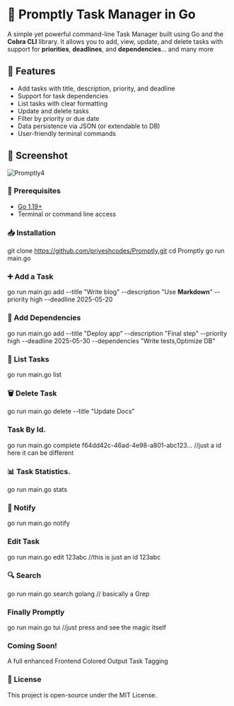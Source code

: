 # 🧾 Promptly Task Manager in Go

A simple yet powerful command-line Task Manager built using Go and the **Cobra CLI** library. It allows you to add, view, update, and delete tasks with support for **priorities**, **deadlines**, and **dependencies**... and many more


## 📌 Features

- Add tasks with title, description, priority, and deadline
- Support for task dependencies
- List tasks with clear formatting
- Update and delete tasks
- Filter by priority or due date
- Data persistence via JSON (or extendable to DB)
- User-friendly terminal commands


## 📸 Screenshot 
![Promptly4](https://github.com/user-attachments/assets/ff500bf6-f355-4c30-9fa2-cc3848f9753b)


### 🔧 Prerequisites

- [Go 1.19+](https://golang.org/dl/)
- Terminal or command line access

### 📥 Installation 
git clone https://github.com/priyeshcodes/Promptly.git
cd Promptly
go run main.go

### ➕ Add a Task
go run main.go add --title "Write blog" --description "Use **Markdown**" --priority high --deadline 2025-05-20

### 🔗 Add Dependencies 
go run main.go add --title "Deploy app" --description "Final step" --priority high --deadline 2025-05-30 --dependencies "Write tests,Optimize DB"

### 📃 List Tasks 
go run main.go list

### 🗑️ Delete Task
go run main.go delete --title "Update Docs"

### Task By Id.
go run main.go complete f64dd42c-46ad-4e98-a801-abc123... //just a id here it can be different

### 📊 Task Statistics.
go run main.go stats

### 🔔 Notify
go run main.go notify

### Edit Task
go run main.go edit 123abc //this is just an id 123abc

### 🔍 Search
go run main.go search golang // basically a Grep



### Finally Promptly
go run main.go tui //just press <Enter> and see the magic itself

### Coming Soon!
A full enhanced Frontend
Colored Output
Task Tagging

### 🪪 License
This project is open-source under the MIT License.

